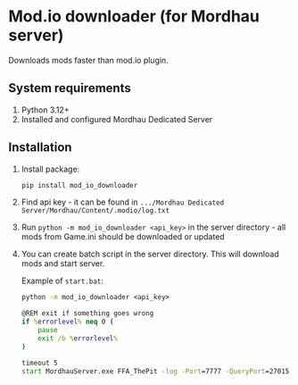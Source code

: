 # Mod.io downloader (for Mordhau server)

Downloads mods faster than mod.io plugin.

## System requirements

1. Python 3.12+
1. Installed and configured Mordhau Dedicated Server

## Installation

1. Install package:
    ```bash
    pip install mod_io_downloader
    ```
1. Find api key - it can be found in `.../Mordhau Dedicated Server/Mordhau/Content/.modio/log.txt`
1. Run `python -m mod_io_downloader <api_key>` in the server directory - all mods from Game.ini should be downloaded or updated
1. You can create batch script in the server directory. This will download mods and start server.

    Example of `start.bat`:
    ```bat
    python -m mod_io_downloader <api_key>

    @REM exit if something goes wrong
    if %errorlevel% neq 0 (
        pause
        exit /b %errorlevel%
    )

    timeout 5
    start MordhauServer.exe FFA_ThePit -log -Port=7777 -QueryPort=27015 -BeaconPort=15000
    ```

